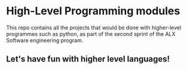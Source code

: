 # High-Level Programming modules

This repo contains all the projects that would be done with higher-level
programmes such as python, as part of the second sprint of the ALX Software engineering program.

## Let's have fun with higher level languages!
